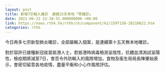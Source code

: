 ```yaml
---
layout: post
title: 新增7宗輸入確診　連續15天本地「零確診」
date: 2021-06-22 22:38:51.000000000 +08:00
link: https://news.rthk.hk/rthk/ch/component/k2/1597158-20210622.htm
categories: rthk
---
```


今日再多七宗新型肺炎確診，全部屬輸入個案，是連續第十五天無本地確診。

對於容許已接種新冠疫苗抵港人士，若抵港時病毒檢測呈陰性，抗體血清測試呈陽性，檢疫期將減至7日，會否令外防輸入的風險增加，食物及衞生局局長陳肇始表示，會密切留意各地疫情，盡量平衡和小心作風險評估。
